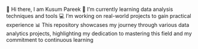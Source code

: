 👋 Hi there, I am Kusum Pareek
🌱 I’m currently learning data analysis techniques and tools
💻 I’m working on real-world projects to gain practical experience
📊 This repository showcases my journey through various data analytics projects, highlighting my dedication to mastering this field and my commitment to continuous learning


<!---
Kusumpareek/Kusumpareek is a ✨ special ✨ repository because its `README.md` (this file) appears on your GitHub profile.
You can click the Preview link to take a look at your changes.
--->
